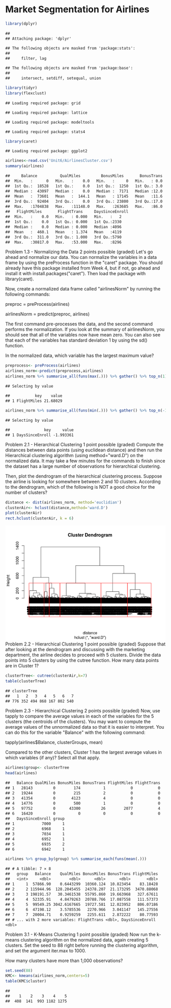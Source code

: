 # Market Segmentation for Airlines



```r
library(dplyr)
```

```
## 
## Attaching package: 'dplyr'
```

```
## The following objects are masked from 'package:stats':
## 
##     filter, lag
```

```
## The following objects are masked from 'package:base':
## 
##     intersect, setdiff, setequal, union
```

```r
library(tidyr)
library(flexclust)
```

```
## Loading required package: grid
```

```
## Loading required package: lattice
```

```
## Loading required package: modeltools
```

```
## Loading required package: stats4
```

```r
library(caret)
```

```
## Loading required package: ggplot2
```


```r
airlines<-read.csv('Unit6/AirlinesCluster.csv')
summary(airlines)
```

```
##     Balance          QualMiles         BonusMiles       BonusTrans  
##  Min.   :      0   Min.   :    0.0   Min.   :     0   Min.   : 0.0  
##  1st Qu.:  18528   1st Qu.:    0.0   1st Qu.:  1250   1st Qu.: 3.0  
##  Median :  43097   Median :    0.0   Median :  7171   Median :12.0  
##  Mean   :  73601   Mean   :  144.1   Mean   : 17145   Mean   :11.6  
##  3rd Qu.:  92404   3rd Qu.:    0.0   3rd Qu.: 23800   3rd Qu.:17.0  
##  Max.   :1704838   Max.   :11148.0   Max.   :263685   Max.   :86.0  
##   FlightMiles       FlightTrans     DaysSinceEnroll
##  Min.   :    0.0   Min.   : 0.000   Min.   :   2   
##  1st Qu.:    0.0   1st Qu.: 0.000   1st Qu.:2330   
##  Median :    0.0   Median : 0.000   Median :4096   
##  Mean   :  460.1   Mean   : 1.374   Mean   :4119   
##  3rd Qu.:  311.0   3rd Qu.: 1.000   3rd Qu.:5790   
##  Max.   :30817.0   Max.   :53.000   Max.   :8296
```

Problem 1.3 - Normalizing the Data
2 points possible (graded)
Let's go ahead and normalize our data. You can normalize the variables in a data frame by using the preProcess function in the "caret" package. You should already have this package installed from Week 4, but if not, go ahead and install it with install.packages("caret"). Then load the package with library(caret).

Now, create a normalized data frame called "airlinesNorm" by running the following commands:

preproc = preProcess(airlines)

airlinesNorm = predict(preproc, airlines)

The first command pre-processes the data, and the second command performs the normalization. If you look at the summary of airlinesNorm, you should see that all of the variables now have mean zero. You can also see that each of the variables has standard deviation 1 by using the sd() function.

In the normalized data, which variable has the largest maximum value?



```r
preprocess<- preProcess(airlines)
airlines_norm<-predict(preprocess,airlines)
airlines_norm %>% summarise_all(funs(max(.))) %>% gather() %>% top_n(1)
```

```
## Selecting by value
```

```
##           key    value
## 1 FlightMiles 21.68029
```

```r
airlines_norm %>% summarise_all(funs(min(.))) %>% gather() %>% top_n(-1)
```

```
## Selecting by value
```

```
##               key     value
## 1 DaysSinceEnroll -1.993361
```

Problem 2.1 - Hierarchical Clustering
1 point possible (graded)
Compute the distances between data points (using euclidean distance) and then run the Hierarchical clustering algorithm (using method="ward.D") on the normalized data. It may take a few minutes for the commands to finish since the dataset has a large number of observations for hierarchical clustering.

Then, plot the dendrogram of the hierarchical clustering process. Suppose the airline is looking for somewhere between 2 and 10 clusters. According to the dendrogram, which of the following is NOT a good choice for the number of clusters?

```r
distance <- dist(airlines_norm, method='euclidian')
clusterAir<- hclust(distance,method='ward.D')
plot(clusterAir)
rect.hclust(clusterAir, k = 6)
```

![](Market_Segmentation_for_Airlines_files/figure-html/unnamed-chunk-4-1.png)<!-- -->
Problem 2.2 - Hierarchical Clustering
1 point possible (graded)
Suppose that after looking at the dendrogram and discussing with the marketing department, the airline decides to proceed with 5 clusters. Divide the data points into 5 clusters by using the cutree function. How many data points are in Cluster 1?


```r
clusterTree<- cutree(clusterAir,k=7)
table(clusterTree)
```

```
## clusterTree
##   1   2   3   4   5   6   7 
## 776 352 494 868 167 802 540
```
Problem 2.3 - Hierarchical Clustering
2 points possible (graded)
Now, use tapply to compare the average values in each of the variables for the 5 clusters (the centroids of the clusters). You may want to compute the average values of the unnormalized data so that it is easier to interpret. You can do this for the variable "Balance" with the following command:

tapply(airlines$Balance, clusterGroups, mean)

Compared to the other clusters, Cluster 1 has the largest average values in which variables (if any)? Select all that apply.

```r
airlines$group<- clusterTree
head(airlines)
```

```
##   Balance QualMiles BonusMiles BonusTrans FlightMiles FlightTrans
## 1   28143         0        174          1           0           0
## 2   19244         0        215          2           0           0
## 3   41354         0       4123          4           0           0
## 4   14776         0        500          1           0           0
## 5   97752         0      43300         26        2077           4
## 6   16420         0          0          0           0           0
##   DaysSinceEnroll group
## 1            7000     1
## 2            6968     1
## 3            7034     1
## 4            6952     1
## 5            6935     2
## 6            6942     1
```

```r
airlines %>% group_by(group) %>% summarise_each(funs(mean(.)))
```

```
## # A tibble: 7 × 8
##   group   Balance    QualMiles BonusMiles BonusTrans FlightMiles
##   <int>     <dbl>        <dbl>      <dbl>      <dbl>       <dbl>
## 1     1  57866.90    0.6443299  10360.124  10.823454    83.18428
## 2     2 115944.96  128.2045455  24378.207  21.173295  3470.88068
## 3     3 198191.57   30.3461538  55795.860  19.663968   327.67611
## 4     4  52335.91    4.8479263  20788.766  17.087558   111.57373
## 5     5  99549.25 3042.6167665  19727.581  12.023952   806.07186
## 6     6  47198.12    3.5785536   2270.966   3.041147   145.27556
## 7     7  20004.71    0.9259259   2255.611   2.872222    80.77593
## # ... with 2 more variables: FlightTrans <dbl>, DaysSinceEnroll <dbl>
```
Problem 3.1 - K-Means Clustering
1 point possible (graded)
Now run the k-means clustering algorithm on the normalized data, again creating 5 clusters. Set the seed to 88 right before running the clustering algorithm, and set the argument iter.max to 1000.

How many clusters have more than 1,000 observations?


```r
set.seed(88)
KMC<- kmeans(airlines_norm,centers=5)
table(KMC$cluster)
```

```
## 
##    1    2    3    4    5 
##  408  141  993 1182 1275
```

